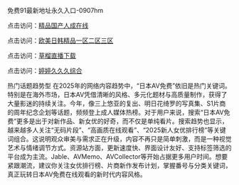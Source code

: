 免费91最新地址永久入口-0907hm

点击访问：<a href="https://heiliaoow5kzm.pages.dev">精品国产人成在线</a>

点击访问：<a href="https://heiliaoow5kzm.pages.dev">欧美日韩精品一区二区三区</a>

点击访问：<a href="https://heiliao2dmwwy.pages.dev">草榴直播下载</a>

点击访问：<a href="https://heiliaowt0d7p.pages.dev">婷婷久久久综合</a>



热门话题趋势型
在2025年的网络内容趋势中，“日本AV免费”依旧是热门关键词。特别是在海外市场，日本AV凭借清晰的风格、多元化题材与高质量制作，获得了大量影迷的持续关注。今年，像三上悠亚的复出、明日花绮罗的写真集、S1片商的周年纪念企划等话题，频频登上成人媒体热榜。对于用户来说，搜索“日本AV免费”更多是出于对新作品、新女优的好奇，而不仅是单纯看片。搜索趋势也显示，越来越多人关注“无码片段”、“高画质在线观看”、“2025新人女优排行榜”等关键词组合。这说明观众审美与需求正在升级，内容不再只是简单刺激，而是一种视觉艺术与情绪调节方式。资源站方面，更新速度快、界面设计友好、支持标签筛选的平台成为主流。Jable、AVMemo、AVCollector等开始占据更多用户时间。想要紧跟潮流，建议你关注女优排行榜、片商新作发布计划，掌握番号与分类关键词，真正玩转日本AV免费在线观看的新时代内容风格。

<span style="display:none;">[Canonical link](https://github.com/rr4052/84050 ）</span>
